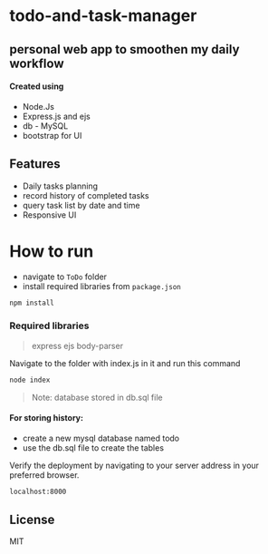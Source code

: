 # todo-and-task-manager
## personal web app to smoothen my daily workflow
#### Created using
-  Node.Js
- Express.js and ejs
- db - MySQL
- bootstrap for UI

## Features

- Daily tasks planning
- record history of completed tasks 
- query task list by date and time
- Responsive UI

# How to run
- navigate to `ToDo` folder
- install required libraries from `package.json`
```sh
npm install
```
### Required libraries
>express
>ejs
>body-parser

Navigate to the folder with index.js in it and run this command

```sh
node index
```

> Note: database stored in db.sql file

#### For storing history:
- create a new mysql database named todo
- use the db.sql file to create the tables


Verify the deployment by navigating to your server address in
your preferred browser.

```sh
localhost:8000
```

## License

MIT



